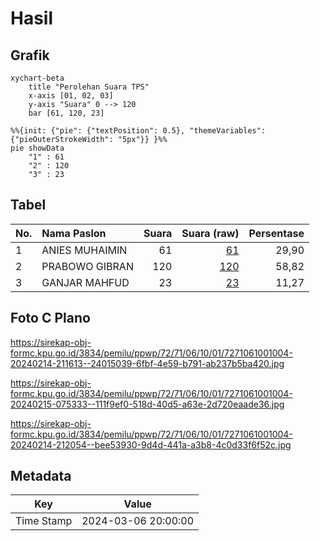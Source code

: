# Hasil

## Grafik

```mermaid
xychart-beta
    title "Perolehan Suara TPS"
    x-axis [01, 02, 03]
    y-axis "Suara" 0 --> 120
    bar [61, 120, 23]
```

```mermaid
%%{init: {"pie": {"textPosition": 0.5}, "themeVariables": {"pieOuterStrokeWidth": "5px"}} }%%
pie showData
    "1" : 61
    "2" : 120
    "3" : 23
```

## Tabel

| No. | Nama Paslon    | Suara | Suara (raw) | Persentase |
|:--- |:-------------- | -----:| -----------:| ----------:|
| 1   | ANIES MUHAIMIN | 61    | [61][p-1]   | 29,90      |
| 2   | PRABOWO GIBRAN | 120   | [120][p-2]  | 58,82      |
| 3   | GANJAR MAHFUD  | 23    | [23][p-3]   | 11,27      |


[p-1]: https://github.com/gigit-pemilu/pemilu-2024-72-sulawesi-tengah/blob/main/pilpres/hitung-suara/sub/72-sulawesi-tengah/sub/71-kota-palu/sub/06-tatanga/sub/1001-nunu/sub/004-tps/sub/paslon-1.txt
[p-2]: https://github.com/gigit-pemilu/pemilu-2024-72-sulawesi-tengah/blob/main/pilpres/hitung-suara/sub/72-sulawesi-tengah/sub/71-kota-palu/sub/06-tatanga/sub/1001-nunu/sub/004-tps/sub/paslon-2.txt
[p-3]: https://github.com/gigit-pemilu/pemilu-2024-72-sulawesi-tengah/blob/main/pilpres/hitung-suara/sub/72-sulawesi-tengah/sub/71-kota-palu/sub/06-tatanga/sub/1001-nunu/sub/004-tps/sub/paslon-3.txt

## Foto C Plano

https://sirekap-obj-formc.kpu.go.id/3834/pemilu/ppwp/72/71/06/10/01/7271061001004-20240214-211613--24015039-6fbf-4e59-b791-ab237b5ba420.jpg

https://sirekap-obj-formc.kpu.go.id/3834/pemilu/ppwp/72/71/06/10/01/7271061001004-20240215-075333--111f9ef0-518d-40d5-a63e-2d720eaade36.jpg

https://sirekap-obj-formc.kpu.go.id/3834/pemilu/ppwp/72/71/06/10/01/7271061001004-20240214-212054--bee53930-9d4d-441a-a3b8-4c0d33f6f52c.jpg


## Metadata

| Key        | Value               |
| ---------- | ------------------- |
| Time Stamp | 2024-03-06 20:00:00 |



